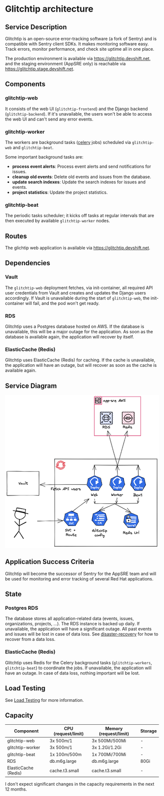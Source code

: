 # Glitchtip architecture

## Service Description

Glitchtip is an open-source error-tracking software (a fork of Sentry) and is compatible with Sentry client SDKs. It makes monitoring software easy. Track errors, monitor performance, and check site uptime all in one place.

The production environment is available via https://glitchtip.devshift.net, and the staging environment (AppSRE only) is reachable via https://glitchtip.stage.devshift.net.

## Components

### glitchtip-web

It consists of the web UI (`glitchtip-frontend`) and the Django backend (`glitchtip-backend`). If it's unavailable, the users won't be able to access the web UI and can't send any error events.

### glitchtip-worker

The workers are background tasks ([celery](https://docs.celeryq.dev/en/stable/index.html) jobs) scheduled via `glitchtip-web` and `glitchtip-beat`.

Some important background tasks are:
* **process event alerts**: Process event alerts and send notifications for issues.
* **cleanup old events**: Delete old events and issues from the database.
* **update search indexes**: Update the search indexes for issues and events.
* **project statistics**: Update the project statistics.


### glitchtip-beat

The periodic tasks scheduler; it kicks off tasks at regular intervals that are then executed by available `glitchtip-worker` nodes.

## Routes

The glichtip web application is available via https://glitchtip.devshift.net.

## Dependencies

### Vault

The `glitchtip-web` deployment fetches, via init-container, all required API user credentials from Vault and creates and updates the Django users accordingly.
If Vault is unavailable during the start of `glitchtip-web`, the init-container will fail, and the pod won't get ready.

### RDS

Glitchtip uses a Postgres database hosted on AWS. If the database is unavailable, this will be a major outage for the application. As soon as the database is available again, the application will recover by itself.

### ElasticCache (Redis)

Glitchtip uses ElasticCache (Redis) for caching. If the cache is unavailable, the application will have an outage, but will recover as soon as the cache is available again.

## Service Diagram

![Glitchtip](images/architecture.png)


## Application Success Criteria

Glitchtip will become the successor of Sentry for the AppSRE team and will be used for monitoring
and error tracking of several Red Hat applications.

## State

### Postgres RDS

The database stores all application-related data (events, issues, organizations, projects, ...). The RDS instance is backed up daily. If unavailable, the application will have a significant outage. All past events and issues will be lost in case of data loss. See [disaster-recovery](../sops/disaster-recovery.md) for how to recover from a data loss.

### ElasticCache (Redis)

Glitchtip uses Redis for the Celery background tasks (`glitchtip-workers`, `glitchtip-beat`) to coordinate the jobs. If unavailable, the application will have an outage. In case of data loss, nothing important will be lost.

## Load Testing

See [Load Testing](../sops/load-testing.md) for more information.


## Capacity

| Component            | CPU (request/limit) | Memory (request/limit) | Storage |
| -------------------- | ------------------- | ---------------------- | ------- |
| glitchtip-web        | 3x 500m/1           | 3x 500Mi/500Mi         | -       |
| glitchtip-worker     | 3x 500m/1           | 3x 1.2Gi/1.2Gi         | -       |
| glitchtip-beat       | 1x 100m/500m        | 1x 700Mi/700Mi         | -       |
| RDS                  | db.m6g.large        | db.m6g.large           | 80Gi    |
| ElasticCache (Redis) | cache.t3.small      | cache.t3.small         | -       |


I don't expect significant changes in the capacity requirements in the next 12 months.
